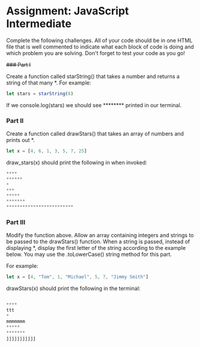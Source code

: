 # Assignment: JavaScript Intermediate

Complete the following challenges. All of your code should be in one HTML file that is well commented to indicate what each block of code is doing and which problem you are solving. Don't forget to test your code as you go!

~~### Part I~~

Create a function called starString() that takes a number and returns a string of that many *. For example:

```javascript
let stars = starString(8)
```
If we console.log(stars) we should see ******** printed in our terminal.

### Part II

Create a function called drawStars() that takes an array of numbers and prints out *.

```javascript
let x = [4, 6, 1, 3, 5, 7, 25]
```

draw_stars(x) should print the following in when invoked:

```javascript
****
******
*
***
*****
*******
*************************
```
### Part III

Modify the function above. Allow an array containing integers and strings to be passed to the drawStars() function. When a string is passed, instead of displaying *, display the first letter of the string according to the example below. You may use the .toLowerCase() string method for this part.

For example:

```javascript
let x = [4, "Tom", 1, "Michael", 5, 7, "Jimmy Smith"]
```

drawStars(x) should print the following in the terminal:

```javascript

****
ttt
*
mmmmmmm
*****
*******
jjjjjjjjjjj

```